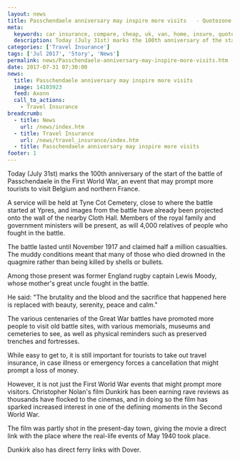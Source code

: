 ```yaml
---
layout: news
title: Passchendaele anniversary may inspire more visits   - Quotezone.co.uk
meta:
  keywords: car insurance, compare, cheap, uk, van, home, insure, quotes, online, comparison, bike, loans, life
  description: Today (July 31st) marks the 100th anniversary of the start of the battle of Passchendaele in the First World War, an event that may prompt more tourists to visit Belgium and northern France
categories: ['Travel Insurance']
tags: ['Jul 2017', 'Story', 'News']
permalink: news/Passchendaele-anniversary-may-inspire-more-visits.htm
date: 2017-07-31 07:30:00
news:
  title: Passchendaele anniversary may inspire more visits  
  image: 14103923
  feed: Axonn
  call_to_actions:
    - Travel Insurance
breadcrumb:
  - title: News
    url: /news/index.htm
  - title: Travel Insurance
    url: /news/travel_insurance/index.htm
  - title: Passchendaele anniversary may inspire more visits  
footer: 1
---
```


Today (July 31st) marks the 100th anniversary of the start of the battle of Passchendaele in the First World War, an event that may prompt more tourists to visit Belgium and northern France.

A service will be held at Tyne Cot Cemetery, close to where the battle started at Ypres, and images from the battle have already been projected onto the wall of the nearby Cloth Hall. Members of the royal family and government ministers will be present, as will 4,000 relatives of people who fought in the battle.

The battle lasted until November 1917 and claimed half a million casualties. The muddy conditions meant that many of those who died drowned in the quagmire rather than being killed by shells or bullets.&nbsp;

Among those present was former England rugby captain Lewis Moody, whose mother&#39;s great uncle fought in the battle.&nbsp;

He said: &quot;The brutality and the blood and the sacrifice that happened here is replaced with beauty, serenity, peace and calm.&quot;

The various centenaries of the Great War battles have promoted more people to visit old battle sites, with various memorials, museums and cemeteries to see, as well as physical reminders such as preserved trenches and fortresses.

While easy to get to, it is still important for tourists to take out travel insurance, in case illness or emergency forces a cancellation that might prompt a loss of money.&nbsp;

However, it is not just the First World War events that might prompt more visitors. Christopher Nolan&#39;s film Dunkirk has been earning rave reviews as thousands have flocked to the cinemas, and in doing so the film has sparked increased interest in one of the defining moments in the Second World War.

The film was partly shot in the present-day town, giving the movie a direct link with the place where the real-life events of May 1940 took place.

Dunkirk also has direct ferry links with Dover.
